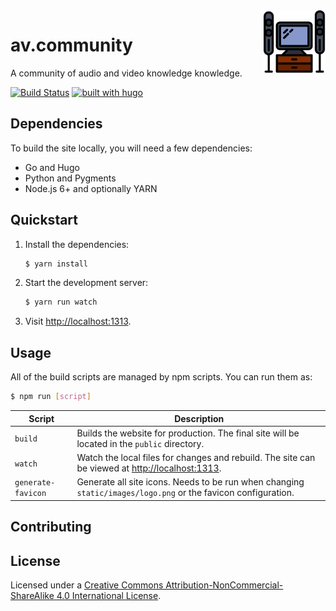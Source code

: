 <img src="static/images/logo.png" align="right" width="100" />

# av.community

A community of audio and video knowledge knowledge.

[![Build Status](https://travis-ci.org/av-community/av.community.svg?branch=master)](https://travis-ci.org/av-community/av.community)
[![built with hugo](https://img.shields.io/badge/built%20with-hugo-blue.svg)](https://gohugo.io)

## Dependencies

To build the site locally, you will need a few dependencies:

* Go and Hugo
* Python and Pygments
* Node.js 6+ and optionally YARN

## Quickstart

1. Install the dependencies:

    ```bash
    $ yarn install
    ```

1. Start the development server:

    ```bash
    $ yarn run watch
    ```

1. Visit [http://localhost:1313](http://localhost:1313).

## Usage

All of the build scripts are managed by npm scripts.  You can run them as:

```bash
$ npm run [script]
```

Script | Description
------ | -----------
`build` | Builds the website for production.  The final site will be located in the `public` directory.
`watch` | Watch the local files for changes and rebuild.  The site can be viewed at [http://localhost:1313](http://localhost:1313).
`generate-favicon` | Generate all site icons.  Needs to be run when changing `static/images/logo.png` or the favicon configuration.

## Contributing

## License

Licensed under a [Creative Commons Attribution-NonCommercial-ShareAlike 4.0 International License](http://creativecommons.org/licenses/by-nc-sa/4.0/).
